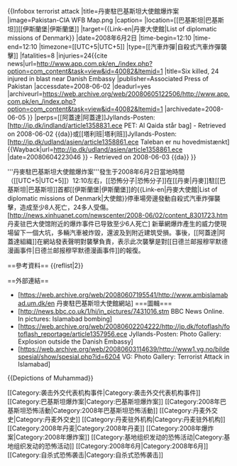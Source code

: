 {{Infobox terrorist attack
|title=丹麥駐巴基斯坦大使館爆炸案
|image=Pakistan-CIA WFB Map.png
|caption=
|location=[[巴基斯坦|巴基斯坦]][[伊斯蘭堡|伊斯蘭堡]]
|target={{Link-en|丹麥大使館|List of diplomatic missions of Denmark}}
|date=2008年6月2日
|time-begin=12:10
|time-end=12:10
|timezone=[[UTC+5|UTC+5]] 
|type=[[汽車炸彈|自殺式汽車炸彈襲擊]]
|fatalities=8
|injuries=24<ref>{{cite news|url=http://www.app.com.pk/en_/index.php?option=com_content&task=view&id=40082&Itemid=1 |title=Six killed, 24 injured in blast near Danish Embassy |publisher=Associated Press of Pakistan |accessdate=2008-06-02 |deadurl=yes |archiveurl=https://web.archive.org/web/20080605122506/http://www.app.com.pk/en_/index.php?option=com_content&task=view&id=40082&Itemid=1 |archivedate=2008-06-05 }}</ref>
|perps=[[阿蓋達|阿蓋達]]<ref name="Jyllandsposten6">Jyllands-Posten: [http://jp.dk/indland/article1358831.ece PET: Al Qaida står bag] - Retrieved on 2008-06-02 {{da}}</ref>或[[塔利班|塔利班]]<ref name="Jyllandsposten10">Jyllands-Posten: [http://jp.dk/udland/asien/article1358861.ece Taleban er nu hovedmistænkt] {{Wayback|url=http://jp.dk/udland/asien/article1358861.ece |date=20080604223046 }} - Retrieved on 2008-06-03 {{da}}</ref>
}}

'''丹麥駐巴基斯坦大使館爆炸案'''發生于2008年6月2日當地時間（[[UTC+5|UTC+5]]）12:10左右，[[恐怖分子|恐怖分子]]在[[丹麥|丹麥]]駐[[巴基斯坦|巴基斯坦]]首都[[伊斯蘭堡|伊斯蘭堡]]的{{Link-en|丹麥大使館|List of diplomatic missions of Denmark|大使館}}停車場旁邊發動自殺式汽車炸彈襲擊，造成至少8人死亡，24多人受傷。<ref name=xinhua>[http://news.xinhuanet.com/newscenter/2008-06/02/content_8301723.htm 丹麦驻巴大使馆附近的爆炸事件已导致至少6人死亡] 新華網</ref>爆炸產生的威力使現場留下一個大坑，多輛汽車被炸毀，還波及到附近建筑受損。事後，[[阿蓋達|阿蓋達組織]]在網站發表聲明對襲擊負責，表示此次襲擊是對[[日德兰邮报穆罕默德漫画事件|日德兰邮报穆罕默德漫画事件]]的報復。<ref name="Jyllandsposten6"/>

==參考資料==
{{reflist|2}}

==外部連結==
* [https://web.archive.org/web/20080607195541/http://www.ambislamabad.um.dk/en 丹麥駐巴基斯坦大使館網站]
===圖輯===
* [http://news.bbc.co.uk/1/hi/in_pictures/7431016.stm BBC News Online. In pictures: Islamabad bombing]
* [https://web.archive.org/web/20080602204222/http://jp.dk/fotoflash/fotoflash_reportage/article1357956.ece Jyllands-Posten: Photo Gallery: Explosion outside the Danish Embassy]
* [https://web.archive.org/web/20080603114639/http://www1.vg.no/bildespesial/show/spesial.php?id=6204 VG: Photo Gallery: Terrorist Attack in Islamabad]

{{Depictions of Muhammad}}

[[Category:袭击外交代表机构事件|Category:袭击外交代表机构事件]]
[[Category:巴基斯坦爆炸案|Category:巴基斯坦爆炸案]]
[[Category:2008年巴基斯坦恐怖活動|Category:2008年巴基斯坦恐怖活動]]
[[Category:丹麦外交史|Category:丹麦外交史]]
[[Category:丹麦驻外机构|Category:丹麦驻外机构]]
[[Category:2008年丹麦|Category:2008年丹麦]]
[[Category:2008年爆炸案|Category:2008年爆炸案]]
[[Category:基地组织发动的恐怖活动|Category:基地组织发动的恐怖活动]]
[[Category:2008年6月|Category:2008年6月]]
[[Category:自杀式恐怖袭击|Category:自杀式恐怖袭击]]